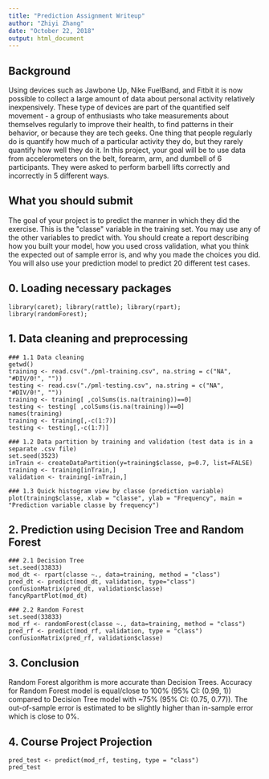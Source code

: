 ```yaml
---
title: "Prediction Assignment Writeup"
author: "Zhiyi Zhang"
date: "October 22, 2018"
output: html_document
---
```

## Background
Using devices such as Jawbone Up, Nike FuelBand, and Fitbit it is now possible to collect a large amount of data about personal activity relatively inexpensively. These type of devices are part of the quantified self movement - a group of enthusiasts who take measurements about themselves regularly to improve their health, to find patterns in their behavior, or because they are tech geeks. One thing that people regularly do is quantify how much of a particular activity they do, but they rarely quantify how well they do it. In this project, your goal will be to use data from accelerometers on the belt, forearm, arm, and dumbell of 6 participants. They were asked to perform barbell lifts correctly and incorrectly in 5 different ways.

## What you should submit
The goal of your project is to predict the manner in which they did the exercise. This is the "classe" variable in the training set. You may use any of the other variables to predict with. You should create a report describing how you built your model, how you used cross validation, what you think the expected out of sample error is, and why you made the choices you did. You will also use your prediction model to predict 20 different test cases.

## 0. Loading necessary packages
```{r}
library(caret); library(rattle); library(rpart); library(randomForest); 
```


## 1. Data cleaning and preprocessing
```{r}
### 1.1 Data cleaning
getwd()
training <- read.csv("./pml-training.csv", na.string = c("NA", "#DIV/0!", ""))
testing <- read.csv("./pml-testing.csv", na.string = c("NA", "#DIV/0!", ""))
training <- training[ ,colSums(is.na(training))==0]
testing <- testing[ ,colSums(is.na(training))==0]
names(training)
training <- training[,-c(1:7)]
testing <- testing[,-c(1:7)]

### 1.2 Data partition by training and validation (test data is in a separate .csv file)
set.seed(3523)
inTrain <- createDataPartition(y=training$classe, p=0.7, list=FALSE)
training <- training[inTrain,]
validation <- training[-inTrain,]

### 1.3 Quick histogram view by classe (prediction variable)
plot(training$classe, xlab = "classe", ylab = "Frequency", main = "Prediction variable classe by frequency")
```

## 2. Prediction using Decision Tree and Random Forest
```{r}
### 2.1 Decision Tree
set.seed(33833)
mod_dt <- rpart(classe ~., data=training, method = "class")
pred_dt <- predict(mod_dt, validation, type="class")
confusionMatrix(pred_dt, validation$classe)
fancyRpartPlot(mod_dt)

### 2.2 Random Forest
set.seed(33833)
mod_rf <- randomForest(classe ~., data=training, method = "class")
pred_rf <- predict(mod_rf, validation, type = "class")
confusionMatrix(pred_rf, validation$classe)
```

## 3. Conclusion
Random Forest algorithm is more accurate than Decision Trees. Accuracy for Random Forest model is equal/close to 100% (95% CI: (0.99, 1)) compared to Decision Tree model with ~75% (95% CI: (0.75, 0.77)). The out-of-sample error is estimated to be slightly higher than in-sample error which is close to 0%. 

## 4. Course Project Projection
```{r}
pred_test <- predict(mod_rf, testing, type = "class")
pred_test
```